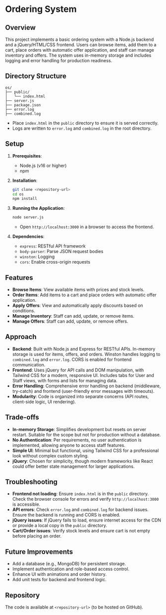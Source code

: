 # Ordering System

## Overview
This project implements a basic ordering system with a Node.js backend and a jQuery/HTML/CSS frontend. Users can browse items, add them to a cart, place orders with automatic offer application, and staff can manage inventory and offers. The system uses in-memory storage and includes logging and error handling for production readiness.

## Directory Structure
```
os/
├── public/
│   └── index.html
├── server.js
├── package.json
├── error.log
├── combined.log
```

- Place `index.html` in the `public` directory to ensure it is served correctly.
- Logs are written to `error.log` and `combined.log` in the root directory.

## Setup
1. **Prerequisites**:
   - Node.js (v16 or higher)
   - npm

2. **Installation**:
   ```bash
   git clone <repository-url>
   cd os
   npm install
   ```

3. **Running the Application**:
   ```bash
   node server.js
   ```
   - Open `http://localhost:3000` in a browser to access the frontend.

4. **Dependencies**:
   - `express`: RESTful API framework
   - `body-parser`: Parse JSON request bodies
   - `winston`: Logging
   - `cors`: Enable cross-origin requests

## Features
- **Browse Items**: View available items with prices and stock levels.
- **Order Items**: Add items to a cart and place orders with automatic offer application.
- **Apply Offers**: View and automatically apply discounts based on conditions.
- **Manage Inventory**: Staff can add, update, or remove items.
- **Manage Offers**: Staff can add, update, or remove offers.

## Approach
- **Backend**: Built with Node.js and Express for RESTful APIs. In-memory storage is used for items, offers, and orders. Winston handles logging to `combined.log` and `error.log`. CORS is enabled for frontend communication.
- **Frontend**: Uses jQuery for API calls and DOM manipulation, with Tailwind CSS for a modern, responsive UI. Includes tabs for User and Staff views, with forms and lists for managing data.
- **Error Handling**: Comprehensive error handling on backend (middleware, try-catch) and frontend (user-friendly error messages with timeouts).
- **Modularity**: Code is organized into separate concerns (API routes, client-side logic, UI rendering).

## Trade-offs
- **In-memory Storage**: Simplifies development but resets on server restart. Suitable for the scope but not for production without a database.
- **No Authentication**: Per requirements, no user authentication is implemented, allowing anyone to access staff features.
- **Simple UI**: Minimal but functional, using Tailwind CSS for a professional look without complex custom styling.
- **jQuery**: Chosen for simplicity, though modern frameworks like React could offer better state management for larger applications.

## Troubleshooting
- **Frontend not loading**: Ensure `index.html` is in the `public` directory. Check the browser console for errors and verify `http://localhost:3000` is accessible.
- **API errors**: Check `error.log` and `combined.log` for backend issues. Ensure the backend is running and CORS is enabled.
- **jQuery issues**: If jQuery fails to load, ensure internet access for the CDN or provide a local copy in the `public` directory.
- **Cart/Order issues**: Verify stock levels and ensure cart is not empty before placing an order.

## Future Improvements
- Add a database (e.g., MongoDB) for persistent storage.
- Implement authentication and role-based access control.
- Enhance UI with animations and order history.
- Add unit tests for backend and frontend logic.

## Repository
The code is available at `<repository-url>` (to be hosted on GitHub).